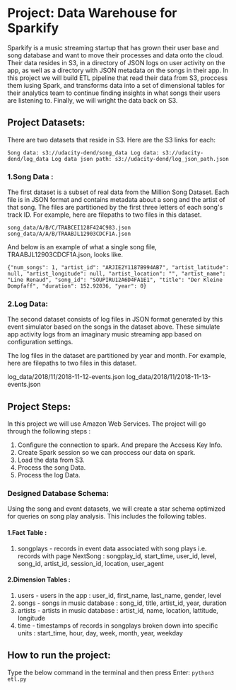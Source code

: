 # Project: Data Warehouse for Sparkify 
Sparkify is a music streaming startup that has grown their user base and song database and want to move their processes and data onto the cloud. Their data resides in S3, in a directory of JSON logs on user activity on the app, as well as a directory with JSON metadata on the songs in their app.
In this project we will build ETL pipeline that read their data from S3, proccess them iusing Spark, and transforms data into a set of dimensional tables for their analytics team to continue finding insights in what songs their users are listening to. Finally, we will wright the data back on S3.  
## Project Datasets: 
There are two datasets that reside in S3. Here are the S3 links for each:

`Song data: s3://udacity-dend/song_data
Log data: s3://udacity-dend/log_data
Log data json path: s3://udacity-dend/log_json_path.json`

### 1.Song Data :
The first dataset is a subset of real data from the Million Song Dataset. Each file is in JSON format and contains metadata about a song and the artist of that song. The files are partitioned by the first three letters of each song's track ID. For example, here are filepaths to two files in this dataset.

`song_data/A/B/C/TRABCEI128F424C983.json
song_data/A/A/B/TRAABJL12903CDCF1A.json`

And below is an example of what a single song file, TRAABJL12903CDCF1A.json, looks like.

`{"num_songs": 1, "artist_id": "ARJIE2Y1187B994AB7", "artist_latitude": null, "artist_longitude": null, "artist_location": "", "artist_name": "Line Renaud", "song_id": "SOUPIRU12A6D4FA1E1", "title": "Der Kleine Dompfaff", "duration": 152.92036, "year": 0}`

### 2.Log Data:
The second dataset consists of log files in JSON format generated by this event simulator based on the songs in the dataset above. These simulate app activity logs from an imaginary music streaming app based on configuration settings.

The log files in the dataset are partitioned by year and month. For example, here are filepaths to two files in this dataset.

log_data/2018/11/2018-11-12-events.json
log_data/2018/11/2018-11-13-events.json

## Project Steps:
In this project we will use Amazon Web Services. The project will go through the following steps :
1. Configure the connection to spark. And prepare the Accsess Key Info.
2. Create Spark session so we can proccess our data on spark.
3. Load the data from S3. 
4. Process the song Data.
5. Process the log Data.

### Designed Database Schema:
Using the song and event datasets, we will create a star schema optimized for queries on song play analysis. This includes the following tables.

#### 1.Fact Table :
1. songplays - records in event data associated with song plays i.e. records with page NextSong : songplay_id, start_time, user_id, level, song_id, artist_id, session_id, location, user_agent

#### 2.Dimension Tables :
1. users - users in the app : user_id, first_name, last_name, gender, level
2. songs - songs in music database : song_id, title, artist_id, year, duration
3. artists - artists in music database : artist_id, name, location, lattitude, longitude
4. time - timestamps of records in songplays broken down into specific units : start_time, hour, day, week, month, year, weekday
## How to run the project:
Type the  below command  in the terminal and then press Enter:
`python3 etl.py`